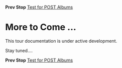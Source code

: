 <!--- GENERATED FILE, DO NOT EDIT --->
**Prev Stop** [Test for POST Albums](./PostAlbums.md)


# More to Come ...

This tour documentation is under active development.

Stay tuned....

**Prev Stop** [Test for POST Albums](./PostAlbums.md)

